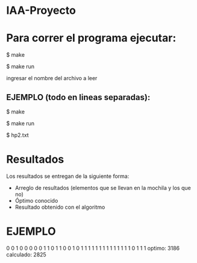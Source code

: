 ﻿# IAA-Proyecto

# Para correr el programa ejecutar:

$ make

$ make run

  ingresar el nombre del archivo a leer
  
## EJEMPLO (todo en lineas separadas):

$ make

$ make run

$ hp2.txt

# Resultados
Los resultados se entregan de la siguiente forma:
 
  - Arreglo de resultados (elementos que se llevan en la mochila y los que no)
  - Óptimo conocido
  - Resultado obtenido con el algoritmo
  
  # EJEMPLO
  0 0 1 0 0 0 0 0 1 1 0 1 1 0 0 1 0 1 1 1 1 1 1 1 1 1 1 1 1 1 1 0 1 1 1
  optimo: 3186
  calculado: 2825
